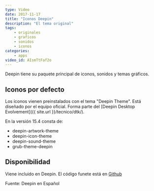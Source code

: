 ```yaml
---
type: Video
date: 2017-11-17
title: "Iconos Deepin"
description: "El tema original"
tags:
    - originales
    - graficos
    - sonidos
    - iconos
categories:
    - apps
video_id: AIsmTtFaf2o
---
```


Deepin tiene su paquete principal de iconos, sonidos y temas gráficos.

## Iconos por defecto

Los íconos vienen preinstalados con el tema "Deepin Theme". Está diseñado por el equipo oficial. Forma parte del [Deepin Desktop Evolvement]({{ site.url }}/tecnico/dtk/).

En la versión 15.4 consta de:
* deepin-artwork-theme
* deepin-icon-theme
* deepin-sound-theme
* grub-theme-deepin

## Disponibilidad

Viene incluido en Deepin. El código funete está en [Github](https://github.com/linuxdeepin/deepin-icon-theme)

Fuente: Deepin en Español
